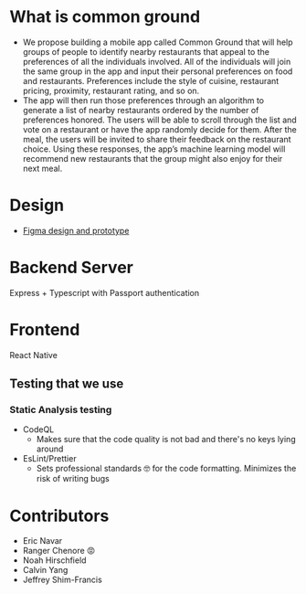 # What is common ground

- We propose building a mobile app called Common Ground that will help groups of people to identify nearby restaurants that appeal to the preferences of all the individuals involved. All of the individuals will join the same group in the app and input their personal preferences on food and restaurants. Preferences include the style of cuisine, restaurant pricing, proximity, restaurant rating, and so on.
- The app will then run those preferences through an algorithm to generate a list of nearby restaurants ordered by the number of preferences honored. The users will be able to scroll through the list and vote on a restaurant or have the app randomly decide for them. After the meal, the users will be invited to share their feedback on the restaurant choice. Using these responses, the app’s machine learning model will recommend new restaurants that the group might also enjoy for their next meal.

# Design

- [Figma design and prototype](https://www.figma.com/file/uUb47BjeT1TkdZ9nW5TJjS/Senior-Project?node-id=0%3A1)

# Backend Server

Express + Typescript with Passport authentication

# Frontend

React Native

## Testing that we use

### Static Analysis testing
- CodeQL
  - Makes sure that the code quality is not bad and there's no keys lying around
- EsLint/Prettier
  - Sets professional standards 🤓 for the code formatting. Minimizes the risk of writing bugs


# Contributors

- Eric Navar
- Ranger Chenore 😡
- Noah Hirschfield
- Calvin Yang
- Jeffrey Shim-Francis
